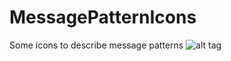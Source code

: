 # MessagePatternIcons
Some icons to describe message patterns
![alt tag](https://raw.githubusercontent.com/username/projectname/branch/path/to/img.png)
